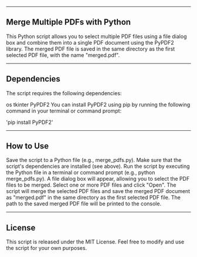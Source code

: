--------------------------------
Merge Multiple PDFs with Python
--------------------------------
This Python script allows you to select multiple PDF files using a file dialog box and combine them into a single PDF document using the PyPDF2 library. The merged PDF file is saved in the same directory as the first selected PDF file, with the name "merged.pdf".

-------------------------------
Dependencies
-------------------------------
The script requires the following dependencies:

os
tkinter
PyPDF2
You can install PyPDF2 using pip by running the following command in your terminal or command prompt:

'pip install PyPDF2'

-------------------------------
How to Use
-------------------------------
Save the script to a Python file (e.g., merge_pdfs.py).
Make sure that the script's dependencies are installed (see above).
Run the script by executing the Python file in a terminal or command prompt (e.g., python merge_pdfs.py).
A file dialog box will appear, allowing you to select the PDF files to be merged. Select one or more PDF files and click "Open".
The script will merge the selected PDF files and save the merged PDF document as "merged.pdf" in the same directory as the first selected PDF file.
The path to the saved merged PDF file will be printed to the console.

-------------------------------
License
-------------------------------
This script is released under the MIT License. Feel free to modify and use the script for your own purposes.